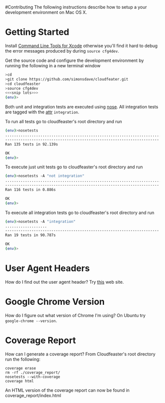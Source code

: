 #Contributing
The following instructions describe how to setup a your development
environment on Mac OS X.

# Getting Started

Install
[Command Line Tools for Xcode](https://developer.apple.com/downloads/index.action)
otherwise you'll find it hard to debug the error messages produced by
during ```source cfg4dev```.

Get the source code and configure the development environment
by running the following in a new terminal window

```bash
>cd
>git clone https://github.com/simonsdave/cloudfeater.git
>cd cloudfeaster
>source cfg4dev
<<<snip lots>>>
(env)>
```

Both unit and integration tests are executed using
[nose](http://nose.readthedocs.org/en/latest/).
All integration tests are tagged with the
[attr](http://nose.readthedocs.org/en/latest/plugins/attrib.html) ```integration```.

To run all tests go to cloudfeaster's root directory and run

```bash
(env)>nosetests
.......................................................................................................................................
----------------------------------------------------------------------
Ran 135 tests in 92.139s

OK
(env)>
```

To execute just unit tests go to cloudfeaster's root directory and run

```bash
(env)>nosetests -A "not integration"
....................................................................................................................
----------------------------------------------------------------------
Ran 116 tests in 0.886s

OK
(env)>
```

To execute all integration tests go to cloudfeaster's root directory and run

```bash
(env)>nosetests -A "integration"
...................
----------------------------------------------------------------------
Ran 19 tests in 90.787s

OK
(env)>
```

# User Agent Headers

How do I find out the user agent header?
Try [this](http://www.whoishostingthis.com/tools/user-agent/) web site.

# Google Chrome Version

How do I figure out what version of Chrome I'm using?
On Ubuntu try ```google-chrome --version```.

# Coverage Report

How can I generate a coverage report?
From Cloudfeaster's root directory run the following:
~~~~~
coverage erase
rm -rf ./coverage_report/
nosetests --with-coverage
coverage html
~~~~~
An HTML version of the coverage report can now be found in coverage_report/index.html
